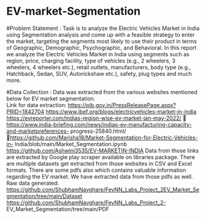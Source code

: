 # EV-market-Segmentation

#Problem Statement : 
 Task is to analyze the Electric Vehicles Market in India using Segmentation analysis and come up with a feasible strategy to enter the market, targeting the segments most likely to use their product in terms of Geographic, Demographic, Psychographic, and Behavioral. In this report we analyze the Electric Vehicles Market in India using segments such as region, price, charging facility, type of vehicles (e.g., 2 wheelers, 3 wheelers, 4 wheelers etc.), retail outlets, manufacturers, body type (e.g., Hatchback, Sedan, SUV, Autorickshaw etc.), safety, plug types and much more.
 
#Data Collection : 
Data was extracted from the various websites mentioned below for EV market segmentation.  
Link for data extraction: 
https://pib.gov.in/PressReleasePage.aspx?PRID=1842704 https://www.ibef.org/blogs/electricvehicles-market-in-india https://evreporter.com/indias-region-wise-ev-market-jan-may-2022/  https://www.india-briefing.com/news/indias-ev-manufacturing-capacity-and-marketpreferences- progress-25840.html/
 https://github.com/Marisha18/Market-Segmentation-for-Electric-Vehicles-in- India/blob/main/Market_Segmentation.ipynb 
https://github.com/Ashwini3535/EV-MARKETIN-INDIA 
Data from those links are extracted by Google play scraper available on libraries package. There are multiple datasets get extracted from those websites in CSV and Excel formats. There are some pdfs also which contains valuable information regarding the EV market. We  have extracted data from those pdfs as well.  Raw data generated: 
https://github.com/ShubhamNavghare/FeyNN_Labs_Project_2EV_Market_Segmentation/tree/main/Dataset 
https://github.com/ShubhamNavghare/FeyNN_Labs_Project_2- EV_Market_Segmentation/tree/main/PDF

